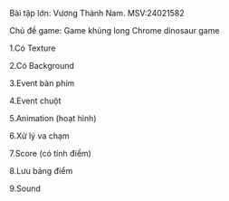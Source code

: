 Bài tập lớn: Vương Thành Nam. MSV:24021582 


Chủ đề game: Game khủng long Chrome dinosaur game 


1.Có Texture

2.Có Background 

3.Event bàn phím

4.Event chuột

5.Animation (hoạt hình)

6.Xử lý va chạm

7.Score (có tính điểm)

8.Lưu bảng điểm

9.Sound
